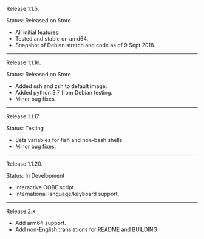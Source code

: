 Release 1.1.5.

Status: Released on Store

- All initial features.
- Tested and stable on amd64.
- Snapshot of Debian stretch and code as of 9 Sept 2018.

-----

Release 1.1.16.

Status: Released on Store

- Added ssh and zsh to default image.
- Added python 3.7 from Debian testing.
- Minor bug fixes.

----

Release 1.1.17.

Status: Testing

- Sets variables for fish and non-bash shells.
- Minor bug fixes.

----

Release 1.1.20.

Status: In Development

- Interactive OOBE script.
- International language/keyboard support.


-----

Release 2.x

- Add arm64 support.
- Add non-English translations for README and BUILDING.

